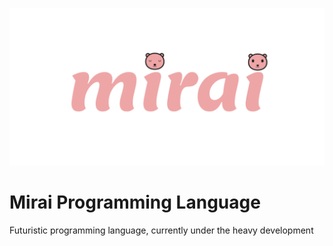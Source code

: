 ![](/assets/banner.png)

# Mirai Programming Language

Futuristic programming language, currently under the heavy development